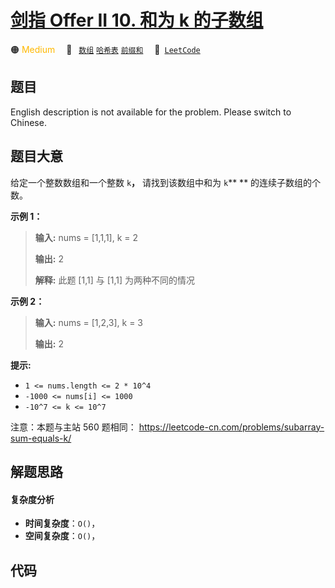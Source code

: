 # [剑指 Offer II 10. 和为 k 的子数组](https://leetcode.cn/problems/QTMn0o)

🟠 <font color=#ffb800>Medium</font>&emsp; 🔖&ensp; [`数组`](/tag/array.md) [`哈希表`](/tag/hash-table.md) [`前缀和`](/tag/prefix-sum.md)&emsp; 🔗&ensp;[`LeetCode`](https://leetcode.cn/problems/QTMn0o)

## 题目

English description is not available for the problem. Please switch to
Chinese.


## 题目大意

给定一个整数数组和一个整数 `k`**，** 请找到该数组中和为 `k`** ** 的连续子数组的个数。



**示例 1：**

> 
> 
> 
> 
> 
> **输入:** nums = [1,1,1], k = 2
> 
> **输出:** 2
> 
> **解释:** 此题 [1,1] 与 [1,1] 为两种不同的情况
> 
> 

**示例 2：**

> 
> 
> 
> 
> 
> **输入:** nums = [1,2,3], k = 3
> 
> **输出:** 2
> 
> 



**提示:**

  * `1 <= nums.length <= 2 * 10^4`
  * `-1000 <= nums[i] <= 1000`
  * `-10^7 <= k <= 10^7`



注意：本题与主站 560 题相同： <https://leetcode-cn.com/problems/subarray-sum-equals-k/>


## 解题思路

#### 复杂度分析

- **时间复杂度**：`O()`，
- **空间复杂度**：`O()`，

## 代码

```javascript

```